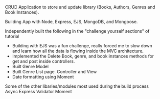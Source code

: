 CRUD Application to store and update library (Books, Authors, Genres and Book Instances). 

Building App with Node, Express, EJS, MongoDB, and Mongoose. 

Independently built the following in the "challenge yourself sections" of tutorial
- Building with EJS was a fun challenge, really forced me to slow down and learn how all the data is flowing inside the MVC architecture. 
- Implemented the Delete Book, genre, and book instances methods for get and post inside controllers.
- Built Genre Model 
- Built Genre List page. Controller and View 
- Date formatting using Moment 

Some of the other libaries/modules most used during the build process
Async 
Express Validator 
Moment 